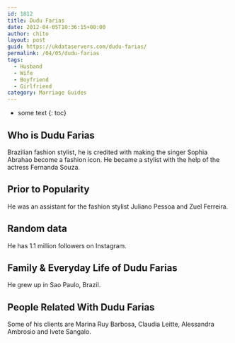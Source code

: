 ```yaml
---
id: 1812
title: Dudu Farias
date: 2012-04-05T10:36:15+00:00
author: chito
layout: post
guid: https://ukdataservers.com/dudu-farias/
permalink: /04/05/dudu-farias
tags:
  - Husband
  - Wife
  - Boyfriend
  - Girlfriend
category: Marriage Guides
---
```


* some text
{: toc}


## Who is  Dudu Farias
                  
                  
                  
Brazilian fashion stylist, he is credited with making the singer Sophia Abrahao become a fashion icon. He became a stylist with the help of the actress Fernanda Souza.
                  
                
                
                
## Prior to Popularity 
                  
                  
                  
He was an assistant for the fashion stylist Juliano Pessoa and Zuel Ferreira. 
                  
                
                
                
## Random data 
                  
                  
                  
He has 1.1 million followers on Instagram.
                  
                
                
                
## Family & Everyday Life of Dudu Farias
                  
                  
                  
He grew up in Sao Paulo, Brazil.
                  
                
                
                
## People Related With  Dudu Farias
                  
                  
                  
Some of his clients are Marina Ruy Barbosa, Claudia Leitte, Alessandra Ambrosio and Ivete Sangalo.
                  
                
              
            
          
          
          
    
    
  
